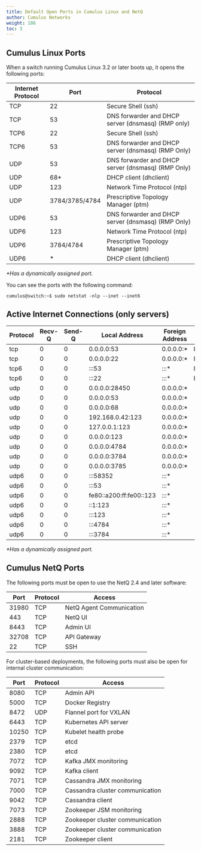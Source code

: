 ```yaml
---
title: Default Open Ports in Cumulus Linux and NetQ
author: Cumulus Networks
weight: 106
toc: 3
---
```


## Cumulus Linux Ports

When a switch running Cumulus Linux 3.2 or later boots up, it opens the following ports:

| Internet Protocol | Port | Protocol |
| ----------------- | ---- | -------- |
| TCP  | 22             | Secure Shell (ssh)                                 |
| TCP  | 53             | DNS forwarder and DHCP server (dnsmasq) (RMP only) |
| TCP6 | 22             | Secure Shell (ssh)                                 |
| TCP6 | 53             | DNS forwarder and DHCP server (dnsmasq) (RMP Only) |
| UDP  | 53             | DNS forwarder and DHCP server (dnsmasq) (RMP Only) |
| UDP  | 68\*           | DHCP client (dhclient)                             |
| UDP  | 123            | Network Time Protocol (ntp)                        |
| UDP  | 3784/3785/4784 | Prescriptive Topology Manager (ptm)                |
| UDP6 | 53             | DNS forwarder and DHCP server (dnsmasq) (RMP Only) |
| UDP6 | 123            | Network Time Protocol (ntp)                        |
| UDP6 | 3784/4784      | Prescriptive Topology Manager (ptm)                |
| UDP6 | \*             | DHCP client (dhclient)                             |

*\*Has a dynamically assigned port.*

You can see the ports with the following command:

    cumulus@switch:~$ sudo netstat -nlp --inet --inet6

## Active Internet Connections (only servers)

| Protocol | Recv-Q | Send-Q | Local Address           | Foreign Address | State  | PID/Program name |
| -------- | ------ | ------ | ----------------------- | --------------- | ------ | ---------------- |
| tcp      | 0      | 0      | 0.0.0.0:53              | 0.0.0.0:\*      | LISTEN | 444/dnsmasq      |
| tcp      | 0      | 0      | 0.0.0.0:22              | 0.0.0.0:\*      | LISTEN | 874/sshd         |
| tcp6     | 0      | 0      | :::53                   | :::\*           | LISTEN | 444/dnsmasq      |
| tcp6     | 0      | 0      | :::22                   | :::\*           | LISTEN | 874/sshd         |
| udp      | 0      | 0      | 0.0.0.0:28450           | 0.0.0.0:\*      |        | 839/dhclient     |
| udp      | 0      | 0      | 0.0.0.0:53              | 0.0.0.0:\*      |        | 444/dnsmasq      |
| udp      | 0      | 0      | 0.0.0.0:68              | 0.0.0.0:\*      |        | 839/dhclient     |
| udp      | 0      | 0      | 192.168.0.42:123        | 0.0.0.0:\*      |        | 907/ntpd         |
| udp      | 0      | 0      | 127.0.0.1:123           | 0.0.0.0:\*      |        | 907/ntpd         |
| udp      | 0      | 0      | 0.0.0.0:123             | 0.0.0.0:\*      |        | 907/ntpd         |
| udp      | 0      | 0      | 0.0.0.0:4784            | 0.0.0.0:\*      |        | 909/ptmd         |
| udp      | 0      | 0      | 0.0.0.0:3784            | 0.0.0.0:\*      |        | 909/ptmd         |
| udp      | 0      | 0      | 0.0.0.0:3785            | 0.0.0.0:\*      |        | 909/ptmd         |
| udp6     | 0      | 0      | :::58352                | :::\*           |        | 839/dhclient     |
| udp6     | 0      | 0      | :::53                   | :::\*           |        | 444/dnsmasq      |
| udp6     | 0      | 0      | fe80::a200:ff:fe00::123 | :::\*           |        | 907/ntpd         |
| udp6     | 0      | 0      | ::1:123                 | :::\*           |        | 907/ntpd         |
| udp6     | 0      | 0      | :::123                  | :::\*           |        | 907/ntpd         |
| udp6     | 0      | 0      | :::4784                 | :::\*           |        | 909/ptmd         |
| udp6     | 0      | 0      | :::3784                 | :::\*           |        | 909/ptmd         |

*\*Has a dynamically assigned port.*

## Cumulus NetQ Ports

The following ports must be open to use the NetQ 2.4 and later software:

| Port     | Protocol     | Access                   |
| -------- | ------------ | ------------------------ |
| 31980    | TCP          | NetQ Agent Communication |
| 443      | TCP          | NetQ UI                  |
| 8443     | TCP          | Admin UI                 |
| 32708    | TCP          | API Gateway              |
| 22       | TCP          | SSH                      |

For cluster-based deployments, the following ports must also be open for internal cluster communication:

| Port     | Protocol     | Access                          |
| -------- | ------------ | ------------------------------- |
| 8080     | TCP          | Admin API                       |
| 5000     | TCP          | Docker Registry                 |
| 8472     | UDP          | Flannel port for VXLAN          |
| 6443     | TCP          | Kubernetes API server           |
| 10250    | TCP          | Kubelet health probe            |
| 2379     | TCP          | etcd                            |
| 2380     | TCP          | etcd                            |
| 7072     | TCP          | Kafka JMX monitoring            |
| 9092     | TCP          | Kafka client                    |
| 7071     | TCP          | Cassandra JMX monitoring        |
| 7000     | TCP          | Cassandra cluster communication |
| 9042     | TCP          | Cassandra client                |
| 7073     | TCP          | Zookeeper JSM monitoring        |
| 2888     | TCP          | Zookeeper cluster communication |
| 3888     | TCP          | Zookeeper cluster communication |
| 2181     | TCP          | Zookeeper client                |
